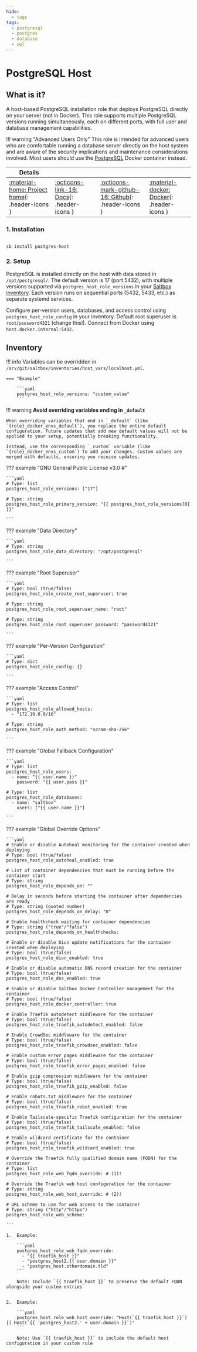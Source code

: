 ```yaml
---
hide:
  - tags
tags:
  - postgresql
  - postgres
  - database
  - sql
---
```


# PostgreSQL Host

## What is it?

A host-based PostgreSQL installation role that deploys PostgreSQL directly on your server (not in Docker). This role supports multiple PostgreSQL versions running simultaneously, each on different ports, with full user and database management capabilities.

!!! warning "Advanced Users Only"
    This role is intended for advanced users who are comfortable running a database server directly on the host system and are aware of the security implications and maintenance considerations involved. Most users should use the [PostgreSQL](postgres.md) Docker container instead.

| Details     |             |             |             |
|-------------|-------------|-------------|-------------|
| [:material-home: Project home](https://www.postgresql.org/){: .header-icons } | [:octicons-link-16: Docs](https://www.postgresql.org/docs/){: .header-icons } | [:octicons-mark-github-16: Github](https://github.com/postgres/postgres){: .header-icons } | [:material-docker: Docker](https://www.postgresql.org/){: .header-icons }|

### 1. Installation

``` shell

sb install postgres-host

```

### 2. Setup

PostgreSQL is installed directly on the host with data stored in `/opt/postgresql/`. The default version is 17 (port 5432), with multiple versions supported via `postgres_host_role_versions` in your [Saltbox inventory](../saltbox/inventory/index.md). Each version runs on sequential ports (5432, 5433, etc.) as separate systemd services.

Configure per-version users, databases, and access control using `postgres_host_role_config` in your inventory. Default root superuser is `root`/`password4321` (change this!). Connect from Docker using `host.docker.internal:5432`.

## Inventory
<!-- BEGIN SALTBOX MANAGED VARIABLES SECTION -->
<!-- This section is managed by saltbox/test.py - DO NOT EDIT MANUALLY -->
!!! info
    Variables can be overridden in `/srv/git/saltbox/inventories/host_vars/localhost.yml`.


    === "Example"

        ```yaml
        postgres_host_role_versions: "custom_value"
        ```

!!! warning
    **Avoid overriding variables ending in `_default`**

    When overriding variables that end in `_default` (like `{role}_docker_envs_default`), you replace the entire default configuration. Future updates that add new default values will not be applied to your setup, potentially breaking functionality.

    Instead, use the corresponding `_custom` variable (like `{role}_docker_envs_custom`) to add your changes. Custom values are merged with defaults, ensuring you receive updates.

??? example "GNU General Public License v3.0                      #"

    ```yaml
    # Type: list
    postgres_host_role_versions: ["17"]

    # Type: string
    postgres_host_role_primary_version: "{{ postgres_host_role_versions[0] }}"

    ```

??? example "Data Directory"

    ```yaml
    # Type: string
    postgres_host_role_data_directory: "/opt/postgresql"

    ```

??? example "Root Superuser"

    ```yaml
    # Type: bool (true/false)
    postgres_host_role_create_root_superuser: true

    # Type: string
    postgres_host_role_root_superuser_name: "root"

    # Type: string
    postgres_host_role_root_superuser_password: "password4321"

    ```

??? example "Per-Version Configuration"

    ```yaml
    # Type: dict
    postgres_host_role_config: {}

    ```

??? example "Access Control"

    ```yaml
    # Type: list
    postgres_host_role_allowed_hosts: 
      - "172.19.0.0/16"

    # Type: string
    postgres_host_role_auth_method: "scram-sha-256"

    ```

??? example "Global Fallback Configuration"

    ```yaml
    # Type: list
    postgres_host_role_users: 
      - name: "{{ user.name }}"
        password: "{{ user.pass }}"

    # Type: list
    postgres_host_role_databases: 
      - name: "saltbox"
        users: ["{{ user.name }}"]

    ```

??? example "Global Override Options"

    ```yaml
    # Enable or disable Autoheal monitoring for the container created when deploying
    # Type: bool (true/false)
    postgres_host_role_autoheal_enabled: true

    # List of container dependencies that must be running before the container start
    # Type: string
    postgres_host_role_depends_on: ""

    # Delay in seconds before starting the container after dependencies are ready
    # Type: string (quoted number)
    postgres_host_role_depends_on_delay: "0"

    # Enable healthcheck waiting for container dependencies
    # Type: string ("true"/"false")
    postgres_host_role_depends_on_healthchecks:

    # Enable or disable Diun update notifications for the container created when deploying
    # Type: bool (true/false)
    postgres_host_role_diun_enabled: true

    # Enable or disable automatic DNS record creation for the container
    # Type: bool (true/false)
    postgres_host_role_dns_enabled: true

    # Enable or disable Saltbox Docker Controller management for the container
    # Type: bool (true/false)
    postgres_host_role_docker_controller: true

    # Enable Traefik autodetect middleware for the container
    # Type: bool (true/false)
    postgres_host_role_traefik_autodetect_enabled: false

    # Enable CrowdSec middleware for the container
    # Type: bool (true/false)
    postgres_host_role_traefik_crowdsec_enabled: false

    # Enable custom error pages middleware for the container
    # Type: bool (true/false)
    postgres_host_role_traefik_error_pages_enabled: false

    # Enable gzip compression middleware for the container
    # Type: bool (true/false)
    postgres_host_role_traefik_gzip_enabled: false

    # Enable robots.txt middleware for the container
    # Type: bool (true/false)
    postgres_host_role_traefik_robot_enabled: true

    # Enable Tailscale-specific Traefik configuration for the container
    # Type: bool (true/false)
    postgres_host_role_traefik_tailscale_enabled: false

    # Enable wildcard certificate for the container
    # Type: bool (true/false)
    postgres_host_role_traefik_wildcard_enabled: true

    # Override the Traefik fully qualified domain name (FQDN) for the container
    # Type: list
    postgres_host_role_web_fqdn_override: # (1)!

    # Override the Traefik web host configuration for the container
    # Type: string
    postgres_host_role_web_host_override: # (2)!

    # URL scheme to use for web access to the container
    # Type: string ("http"/"https")
    postgres_host_role_web_scheme:

    ```

    1.  Example:

        ```yaml
        postgres_host_role_web_fqdn_override:
          - "{{ traefik_host }}"
          - "postgres_host2.{{ user.domain }}"
          - "postgres_host.otherdomain.tld"
        ```
        
        Note: Include `{{ traefik_host }}` to preserve the default FQDN alongside your custom entries
        

    2.  Example:

        ```yaml
        postgres_host_role_web_host_override: "Host(`{{ traefik_host }}`) || Host(`{{ 'postgres_host2.' + user.domain }}`)"
        ```
        
        Note: Use `{{ traefik_host }}` to include the default host configuration in your custom rule
        

<!-- END SALTBOX MANAGED VARIABLES SECTION -->
